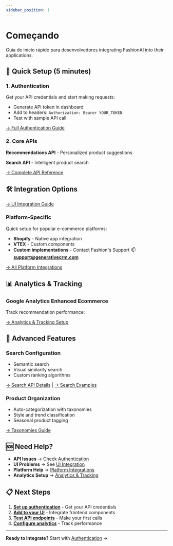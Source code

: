 ```yaml
---
sidebar_position: 1
---
```


# Começando

Guia de início rápido para desenvolvedores integrating FashionAI into their applications.

## 🚀 Quick Setup (5 minutes)

### 1. Authentication
Get your API credentials and start making requests:
- Generate API token in dashboard
- Add to headers: `Authorization: Bearer YOUR_TOKEN`
- Test with sample API call

[→ Full Authentication Guide](./customization-reference/authentication)

### 2. Core APIs
**Recommendations API** - Personalized product suggestions

**Search API** - Intelligent product search

[→ Complete API Reference](./recommendations-search/api-endpoints)

## 🛠️ Integration Options

[→ UI Integration Guide](./customization-reference/ui-integration)

### Platform-Specific
Quick setup for popular e-commerce platforms:
- **Shopify** - Native app integration
- **VTEX** - Custom components
- **Custom implementations** - Contact Fashion's Support :mailbox: **support@generativecrm.com**

[→ All Platform Integrations](./integrations/)

## 📊 Analytics & Tracking

### Google Analytics Enhanced Ecommerce
Track recommendation performance:

[→ Analytics & Tracking Setup](./analytics/)

## 🎯 Advanced Features

### Search Configuration
- Semantic search
- Visual similarity search
- Custom ranking algorithms

[→ Search API Details](./recommendations-search/search/overview) | [→ Search Examples](./recommendations-search/search/examples)

### Product Organization
- Auto-categorization with taxonomies
- Style and trend classification
- Seasonal product tagging

[→ Taxonomies Guide](../user-guide/taxonomy/index.md)

## 🆘 Need Help?

- **API Issues** → Check [Authentication](./customization-reference/authentication)
- **UI Problems** → See [UI Integration](./customization-reference/ui-integration)
- **Platform Help** → [Platform Integrations](./integrations/)
- **Analytics Setup** → [Analytics & Tracking](./analytics/)

## 📋 Next Steps

1. **[Set up authentication](./customization-reference/authentication)** - Get your API credentials
3. **[Add to your UI](./customization-reference/ui-integration)** - Integrate frontend components
2. **[Test API endpoints](./recommendations-search/api-endpoints)** - Make your first calls
4. **[Configure analytics](./analytics/)** - Track performance
---

**Ready to integrate?** Start with [Authentication](./customization-reference/authentication) →